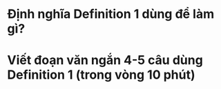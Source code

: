 # Định nghĩa Definition 1 dùng để làm gì?

# Viết đoạn văn ngắn 4-5 câu dùng Definition 1 (trong vòng 10 phút)